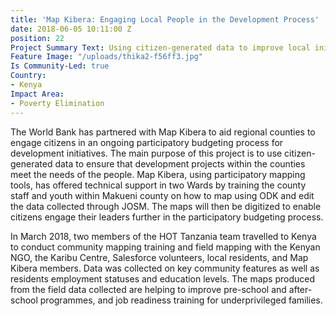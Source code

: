 ```yaml
---
title: 'Map Kibera: Engaging Local People in the Development Process'
date: 2018-06-05 10:11:00 Z
position: 22
Project Summary Text: Using citizen-generated data to improve local initiatives
Feature Image: "/uploads/thika2-f56ff3.jpg"
Is Community-Led: true
Country:
- Kenya
Impact Area:
- Poverty Elimination
---
```


The World Bank has partnered with Map Kibera to aid regional counties to engage citizens in an ongoing participatory budgeting process for development initiatives. The main purpose of this project is to use citizen-generated data to ensure that development projects within the counties meet the needs of the people. Map Kibera, using participatory mapping tools, has offered technical support in two Wards by training the county staff and youth within Makueni county on how to map using ODK and edit the data collected through JOSM. The maps will then be digitized to enable citizens engage their leaders further in the participatory budgeting process. 

In March 2018, two members of the HOT Tanzania team travelled to Kenya to conduct community mapping training and field mapping with the Kenyan NGO, the Karibu Centre, Salesforce volunteers, local residents, and Map Kibera members. Data was collected on key community features as well as residents employment statuses and education levels. The maps produced from the field data collected are helping to improve pre-school and after-school programmes, and job readiness training for underprivileged families.